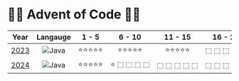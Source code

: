 # 🎄🎅 Advent of Code 🎅🎄
| Year | Langauge | 1 - 5 | 6 - 10 | 11 - 15 | 16 - 20 | 21 - 25 | Total |
| :--: | :------: | :---: | :----: | :-----: | :-----: | :-----: | :---: |
| [2023](2023) | ![Java](https://img.shields.io/badge/Java-F0931C) | ⭐⭐⭐⭐⭐ | ⭐⭐⭐⭐⭐ | ⭐⭐⭐⭐⭐ | ⬚&nbsp;⬚&nbsp;⬚&nbsp;⬚&nbsp;⬚ | ⬚&nbsp;⬚&nbsp;⬚&nbsp;⬚&nbsp;⬚ | 30
| [2024](2024) | ![Java](https://img.shields.io/badge/C%23-239120) | ⭐⭐⭐⭐⭐ | ⭐&nbsp;⬚&nbsp;⬚&nbsp;⬚&nbsp;⬚ | ⬚&nbsp;⬚&nbsp;⬚&nbsp;⬚&nbsp;⬚ | ⬚&nbsp;⬚&nbsp;⬚&nbsp;⬚&nbsp;⬚ | ⬚&nbsp;⬚&nbsp;⬚&nbsp;⬚&nbsp;⬚ | 0
